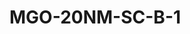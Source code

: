<a name="material" />

# MGO-20NM-SC-B-1
<script type="application/ld+json">
  {
    "@context": "https://schema.org/",
    "@type": "ChemicalSubstance",
    "http://purl.org/dc/terms/conformsTo":
      {
        "@type": "CreativeWork",
        "@id": "https://bioschemas.org/profiles/ChemicalSubstance/0.4-RELEASE/"
      },
    "@id": "https://egonw.github.io/nanowiki/nanowiki492.html#material",
    "name": "MGO-20NM-SC-B-1",
    "sameAs: "http://127.0.0.1/mediawiki/index.php/Special:URIResolver/MGO-2D20NM-2DSC-2DB-2D1"
  }
</script>

